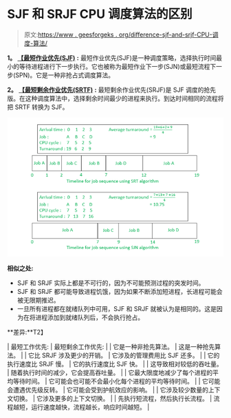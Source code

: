 # SJF 和 SRJF CPU 调度算法的区别

> 原文:[https://www . geesforgeks . org/difference-sjf-and-srjf-CPU-调度-算法/](https://www.geeksforgeeks.org/difference-between-sjf-and-srjf-cpu-scheduling-algorithms/)

**1。** [**【最短作业优先(SJF)**](https://www.geeksforgeeks.org/program-for-shortest-job-first-or-sjf-cpu-scheduling-set-1-non-preemptive/) **:**
最短作业优先(SJF)是一种调度策略，选择执行时间最小的等待进程进行下一步执行。它也被称为最短作业下一步(SJN)或最短流程下一步(SPN)。它是一种非抢占式调度算法。

**2。** [**【最短剩余作业优先(SRTF)**](https://www.geeksforgeeks.org/introduction-of-shortest-remaining-time-first-srtf-algorithm/) **:**
最短剩余作业优先(SRJF)是 SJF 调度的抢先版。在这种调度算法中，选择剩余时间最少的进程来执行。到达时间相同的流程将把 SRTF 转换为 SJF。

![](img/d6858f89f5c766f9a9c886772d301a88.png)

**相似之处:**

*   SJF 和 SRJF 实际上都是不可行的，因为不可能预测过程的突发时间。
*   SJF 和 SRJF 都可能导致进程饥饿，因为如果不断添加短进程，长进程可能会被无限期推迟。
*   一旦所有进程都在就绪队列中可用，SJF 和 SRJF 就被认为是相同的。这是因为在将进程添加到就绪队列后，不会执行抢占。

**差异:**T2】

| 最短工作优先: | 最短剩余工作优先: |
| 它是一种非抢先算法。 | 这是一种抢先算法。 |
| 它比 SRJF 涉及更少的开销。 | 它涉及的管理费用比 SJF 还多。 |
| 它的执行速度比 SRJF 慢。 | 它的执行速度比 SJF 快。 |
| 这导致相对较低的吞吐量。 | 随着执行时间的减少，它会提高吞吐量。 |
| 它最大限度地减少了每个进程的平均等待时间。 | 它可能会也可能不会最小化每个进程的平均等待时间。 |
| 它可能会遭遇优先级反转。 | 它可能会受到护航效应的影响。 |
| 它涉及较少数量的上下文切换。 | 它涉及更多的上下文切换。 |
| 先执行短流程，然后执行长流程。 | 流程越短，运行速度越快，流程越长，响应时间越短。 |
